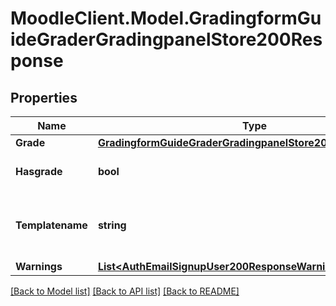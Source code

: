 # MoodleClient.Model.GradingformGuideGraderGradingpanelStore200Response

## Properties

Name | Type | Description | Notes
------------ | ------------- | ------------- | -------------
**Grade** | [**GradingformGuideGraderGradingpanelStore200ResponseGrade**](GradingformGuideGraderGradingpanelStore200ResponseGrade.md) |  | 
**Hasgrade** | **bool** | Does the user have a grade? | 
**Templatename** | **string** | The template to use when rendering this data | 
**Warnings** | [**List&lt;AuthEmailSignupUser200ResponseWarningsInner&gt;**](AuthEmailSignupUser200ResponseWarningsInner.md) |  | [optional] 

[[Back to Model list]](../README.md#documentation-for-models) [[Back to API list]](../README.md#documentation-for-api-endpoints) [[Back to README]](../README.md)

